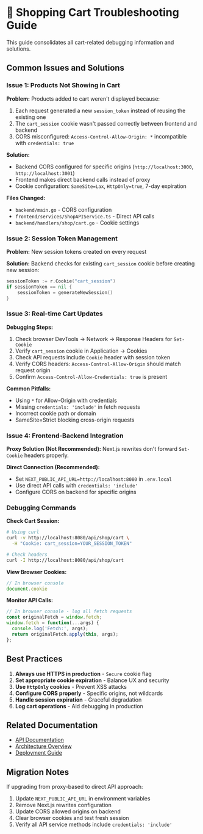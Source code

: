 # 🛒 Shopping Cart Troubleshooting Guide

This guide consolidates all cart-related debugging information and solutions.

## Common Issues and Solutions

### Issue 1: Products Not Showing in Cart

**Problem:** Products added to cart weren't displayed because:
1. Each request generated a new `session_token` instead of reusing the existing one
2. The `cart_session` cookie wasn't passed correctly between frontend and backend
3. CORS misconfigured: `Access-Control-Allow-Origin: *` incompatible with `credentials: true`

**Solution:**
- Backend CORS configured for specific origins (`http://localhost:3000`, `http://localhost:3001`)
- Frontend makes direct backend calls instead of proxy
- Cookie configuration: `SameSite=Lax`, `HttpOnly=true`, 7-day expiration

**Files Changed:**
- `backend/main.go` - CORS configuration
- `frontend/services/ShopAPIService.ts` - Direct API calls
- `backend/handlers/shop/cart.go` - Cookie settings

### Issue 2: Session Token Management

**Problem:** New session tokens created on every request

**Solution:** Backend checks for existing `cart_session` cookie before creating new session:
```go
sessionToken := r.Cookie("cart_session")
if sessionToken == nil {
    sessionToken = generateNewSession()
}
```

### Issue 3: Real-time Cart Updates

**Debugging Steps:**
1. Check browser DevTools → Network → Response Headers for `Set-Cookie`
2. Verify `cart_session` cookie in Application → Cookies
3. Check API requests include `Cookie` header with session token
4. Verify CORS headers: `Access-Control-Allow-Origin` should match request origin
5. Confirm `Access-Control-Allow-Credentials: true` is present

**Common Pitfalls:**
- Using `*` for Allow-Origin with credentials
- Missing `credentials: 'include'` in fetch requests
- Incorrect cookie path or domain
- SameSite=Strict blocking cross-origin requests

### Issue 4: Frontend-Backend Integration

**Proxy Solution (Not Recommended):**
Next.js rewrites don't forward `Set-Cookie` headers properly.

**Direct Connection (Recommended):**
- Set `NEXT_PUBLIC_API_URL=http://localhost:8080` in `.env.local`
- Use direct API calls with `credentials: 'include'`
- Configure CORS on backend for specific origins

### Debugging Commands

**Check Cart Session:**
```bash
# Using curl
curl -v http://localhost:8080/api/shop/cart \
  -H "Cookie: cart_session=YOUR_SESSION_TOKEN"

# Check headers
curl -I http://localhost:8080/api/shop/cart
```

**View Browser Cookies:**
```javascript
// In browser console
document.cookie
```

**Monitor API Calls:**
```javascript
// In browser console - log all fetch requests
const originalFetch = window.fetch;
window.fetch = function(...args) {
  console.log('Fetch:', args);
  return originalFetch.apply(this, args);
};
```

## Best Practices

1. **Always use HTTPS in production** - `Secure` cookie flag
2. **Set appropriate cookie expiration** - Balance UX and security
3. **Use `HttpOnly` cookies** - Prevent XSS attacks
4. **Configure CORS properly** - Specific origins, not wildcards
5. **Handle session expiration** - Graceful degradation
6. **Log cart operations** - Aid debugging in production

## Related Documentation

- [API Documentation](../api/SHOP_API.md)
- [Architecture Overview](../ARCHITECTURE.md)
- [Deployment Guide](../guides/DEPLOYMENT.md)

## Migration Notes

If upgrading from proxy-based to direct API approach:
1. Update `NEXT_PUBLIC_API_URL` in environment variables
2. Remove Next.js rewrites configuration
3. Update CORS allowed origins on backend
4. Clear browser cookies and test fresh session
5. Verify all API service methods include `credentials: 'include'`
